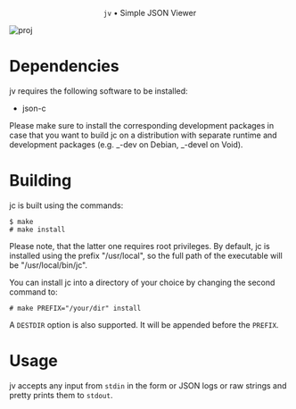<p align="center"> <code>jv</code> • Simple JSON Viewer </p>

![proj](https://user-images.githubusercontent.com/29304787/86464293-79098100-bd2f-11ea-8eb0-c75a1c61abbf.png)

# Dependencies

jv requires the following software to be installed:

- json-c

Please make sure to install the corresponding development packages in
case that you want to build jc on a distribution with separate
runtime and development packages (e.g. _-dev on Debian, _-devel on
Void).

# Building

jc is built using the commands:

```
$ make
# make install
```

Please note, that the latter one
requires root privileges. By default, jc is installed using the
prefix "/usr/local", so the full path of the executable will be
"/usr/local/bin/jc".

You can install jc into a directory of your choice by changing the
second command to:

```
# make PREFIX="/your/dir" install
```

A `DESTDIR` option is also supported. It will be appended before the `PREFIX`.

# Usage

jv accepts any input from `stdin` in the form or JSON logs or raw strings and
pretty prints them to `stdout`.
